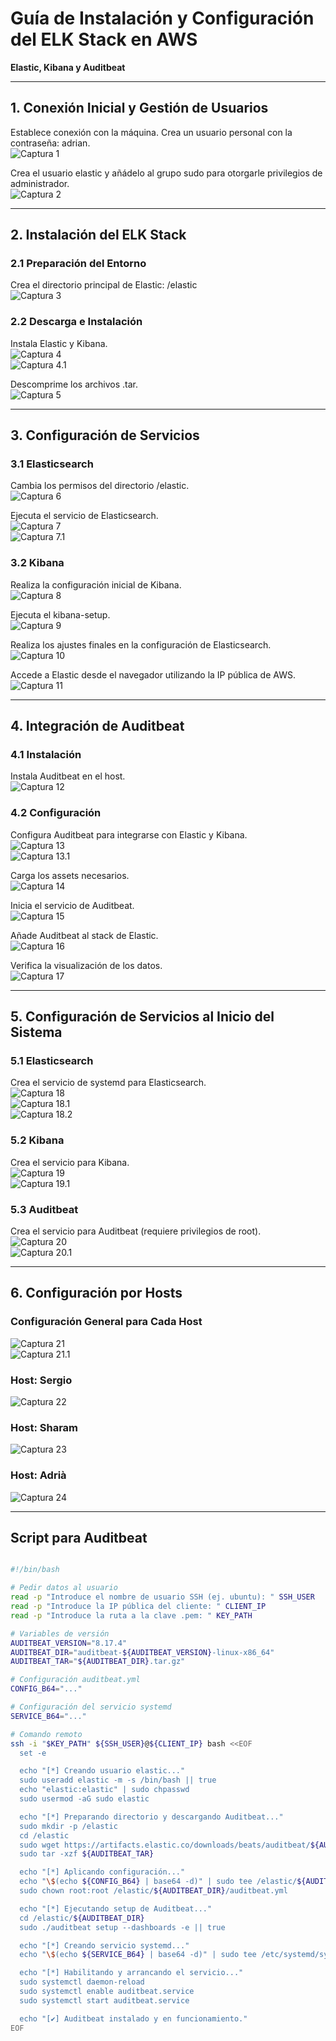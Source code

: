 # Guía de Instalación y Configuración del ELK Stack en AWS  
**Elastic, Kibana y Auditbeat**

---

## 1. Conexión Inicial y Gestión de Usuarios

Establece conexión con la máquina.
Crea un usuario personal con la contraseña: adrian.  
  ![Captura 1](cap_ELK/1.png)

Crea el usuario elastic y añádelo al grupo sudo para otorgarle privilegios de administrador.  
  ![Captura 2](cap_ELK/2.png)

---

## 2. Instalación del ELK Stack

### 2.1 Preparación del Entorno

Crea el directorio principal de Elastic: /elastic  
  ![Captura 3](cap_ELK/3.png)

### 2.2 Descarga e Instalación

Instala Elastic y Kibana.  
  ![Captura 4](cap_ELK/4.png)  
  ![Captura 4.1](cap_ELK/4.1.png)

Descomprime los archivos .tar.  
  ![Captura 5](cap_ELK/5.png)

---

## 3. Configuración de Servicios

### 3.1 Elasticsearch

Cambia los permisos del directorio /elastic.  
  ![Captura 6](cap_ELK/6.png)

Ejecuta el servicio de Elasticsearch.  
  ![Captura 7](cap_ELK/7.png)  
  ![Captura 7.1](cap_ELK/7.1.png)

### 3.2 Kibana

Realiza la configuración inicial de Kibana.  
  ![Captura 8](cap_ELK/8.png)

Ejecuta el kibana-setup.  
  ![Captura 9](cap_ELK/9.png)

Realiza los ajustes finales en la configuración de Elasticsearch.  
  ![Captura 10](cap_ELK/10.png)

Accede a Elastic desde el navegador utilizando la IP pública de AWS.  
  ![Captura 11](cap_ELK/11.png)

---

## 4. Integración de Auditbeat

### 4.1 Instalación

Instala Auditbeat en el host.  
  ![Captura 12](cap_ELK/12.png)

### 4.2 Configuración

Configura Auditbeat para integrarse con Elastic y Kibana.  
  ![Captura 13](cap_ELK/13.png)  
  ![Captura 13.1](cap_ELK/13.1.png)

Carga los assets necesarios.  
  ![Captura 14](cap_ELK/14.png)

Inicia el servicio de Auditbeat.  
  ![Captura 15](cap_ELK/15.png)

Añade Auditbeat al stack de Elastic.  
  ![Captura 16](cap_ELK/16.png)

Verifica la visualización de los datos.  
  ![Captura 17](cap_ELK/17.png)

---

## 5. Configuración de Servicios al Inicio del Sistema

### 5.1 Elasticsearch

Crea el servicio de systemd para Elasticsearch.  
  ![Captura 18](cap_ELK/18.png)  
  ![Captura 18.1](cap_ELK/18.1.png)  
  ![Captura 18.2](cap_ELK/18.2.png)

### 5.2 Kibana

Crea el servicio para Kibana.  
  ![Captura 19](cap_ELK/19.png)  
  ![Captura 19.1](cap_ELK/19.1.png)

### 5.3 Auditbeat

Crea el servicio para Auditbeat (requiere privilegios de root).  
  ![Captura 20](cap_ELK/20.png)  
  ![Captura 20.1](cap_ELK/20.1.png)

---

## 6. Configuración por Hosts

### Configuración General para Cada Host  
  ![Captura 21](cap_ELK/21.png)  
  ![Captura 21.1](cap_ELK/21.1.png)

### Host: Sergio  
  ![Captura 22](cap_ELK/22.png)

### Host: Sharam  
  ![Captura 23](cap_ELK/23.png)

### Host: Adrià  
  ![Captura 24](cap_ELK/24.png)

---

## Script para Auditbeat

````bash

#!/bin/bash

# Pedir datos al usuario
read -p "Introduce el nombre de usuario SSH (ej. ubuntu): " SSH_USER
read -p "Introduce la IP pública del cliente: " CLIENT_IP
read -p "Introduce la ruta a la clave .pem: " KEY_PATH

# Variables de versión
AUDITBEAT_VERSION="8.17.4"
AUDITBEAT_DIR="auditbeat-${AUDITBEAT_VERSION}-linux-x86_64"
AUDITBEAT_TAR="${AUDITBEAT_DIR}.tar.gz"

# Configuración auditbeat.yml
CONFIG_B64="..."

# Configuración del servicio systemd
SERVICE_B64="..."

# Comando remoto
ssh -i "$KEY_PATH" ${SSH_USER}@${CLIENT_IP} bash <<EOF
  set -e

  echo "[*] Creando usuario elastic..."
  sudo useradd elastic -m -s /bin/bash || true
  echo "elastic:elastic" | sudo chpasswd
  sudo usermod -aG sudo elastic

  echo "[*] Preparando directorio y descargando Auditbeat..."
  sudo mkdir -p /elastic
  cd /elastic
  sudo wget https://artifacts.elastic.co/downloads/beats/auditbeat/${AUDITBEAT_TAR}
  sudo tar -xzf ${AUDITBEAT_TAR}

  echo "[*] Aplicando configuración..."
  echo "\$(echo ${CONFIG_B64} | base64 -d)" | sudo tee /elastic/${AUDITBEAT_DIR}/auditbeat.yml > /dev/null
  sudo chown root:root /elastic/${AUDITBEAT_DIR}/auditbeat.yml

  echo "[*] Ejecutando setup de Auditbeat..."
  cd /elastic/${AUDITBEAT_DIR}
  sudo ./auditbeat setup --dashboards -e || true

  echo "[*] Creando servicio systemd..."
  echo "\$(echo ${SERVICE_B64} | base64 -d)" | sudo tee /etc/systemd/system/auditbeat.service > /dev/null

  echo "[*] Habilitando y arrancando el servicio..."
  sudo systemctl daemon-reload
  sudo systemctl enable auditbeat.service
  sudo systemctl start auditbeat.service

  echo "[✔] Auditbeat instalado y en funcionamiento."
EOF
